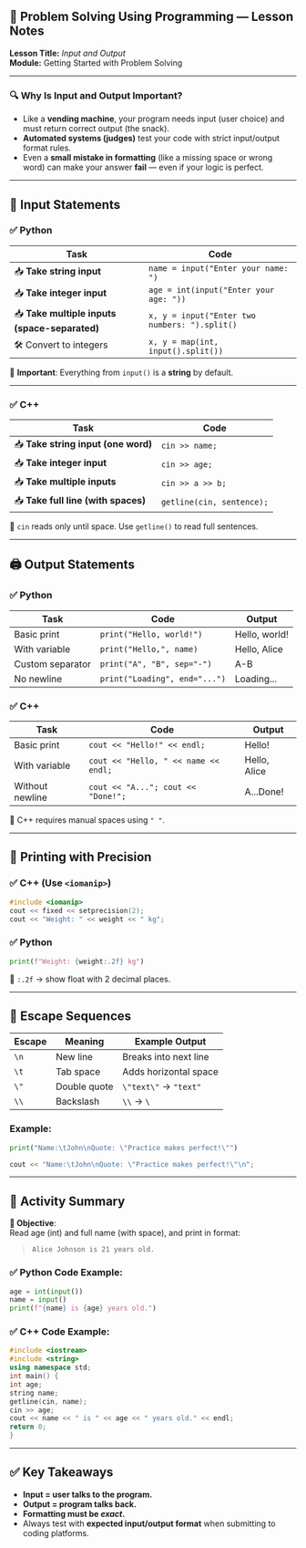 ## 🧠 Problem Solving Using Programming — Lesson Notes

**Lesson Title:** _Input and Output_  
**Module:** Getting Started with Problem Solving  

---

### 🔍 Why Is Input and Output Important?

- Like a **vending machine**, your program needs input (user choice) and must return correct output (the snack).
- **Automated systems (judges)** test your code with strict input/output format rules.
- Even a **small mistake in formatting** (like a missing space or wrong word) can make your answer **fail** — even if your logic is perfect.

---

## 🔡 Input Statements

### ✅ Python

|Task|Code|
|---|---|
|📥 **Take string input**|`name = input("Enter your name: ")`|
|📥 **Take integer input**|`age = int(input("Enter your age: "))`|
|📥 **Take multiple inputs (space-separated)**|`x, y = input("Enter two numbers: ").split()`|
|🛠 Convert to integers|`x, y = map(int, input().split())`|

📌 **Important**: Everything from `input()` is a **string** by default.

---

### ✅ C++

|Task|Code|
|---|---|
|📥 **Take string input (one word)**|`cin >> name;`|
|📥 **Take integer input**|`cin >> age;`|
|📥 **Take multiple inputs**|`cin >> a >> b;`|
|📥 **Take full line (with spaces)**|`getline(cin, sentence);`|

📌 `cin` reads only until space. Use `getline()` to read full sentences.

---

## 🖨 Output Statements

### ✅ Python

|Task|Code|Output|
|---|---|---|
|Basic print|`print("Hello, world!")`|Hello, world!|
|With variable|`print("Hello,", name)`|Hello, Alice|
|Custom separator|`print("A", "B", sep="-")`|A-B|
|No newline|`print("Loading", end="...")`|Loading...|

### ✅ C++

|Task|Code|Output|
|---|---|---|
|Basic print|`cout << "Hello!" << endl;`|Hello!|
|With variable|`cout << "Hello, " << name << endl;`|Hello, Alice|
|Without newline|`cout << "A..."; cout << "Done!";`|A...Done!|

📌 C++ requires manual spaces using `" "`.

---

## 🧮 Printing with Precision

### ✅ C++ (Use `<iomanip>`)

```c++
#include <iomanip> 
cout << fixed << setprecision(2); 
cout << "Weight: " << weight << " kg";
```

### ✅ Python

```python
print(f"Weight: {weight:.2f} kg")
```

📌 `:.2f` → show float with 2 decimal places.

---

## 🔁 Escape Sequences

|Escape|Meaning|Example Output|
|---|---|---|
|`\n`|New line|Breaks into next line|
|`\t`|Tab space|Adds horizontal space|
|`\"`|Double quote|`\"text\"` → `"text"`|
|`\\`|Backslash|`\\` → `\`|

### Example:

```python
print("Name:\tJohn\nQuote: \"Practice makes perfect!\"")
```

```c++
cout << "Name:\tJohn\nQuote: \"Practice makes perfect!\"\n";
```

---

## 🧪 Activity Summary

**🎯 Objective**:  
Read age (int) and full name (with space), and print in format:

> `Alice Johnson is 21 years old.`

### ✅ Python Code Example:

```python
age = int(input()) 
name = input() 
print(f"{name} is {age} years old.")
```

### ✅ C++ Code Example:

```c++
#include <iostream> 
#include <string> 
using namespace std;  
int main() {     
int age;     
string name;     
getline(cin, name);     
cin >> age;     
cout << name << " is " << age << " years old." << endl;     
return 0; 
}
```

---

## ✅ Key Takeaways

- **Input = user talks to the program.**
- **Output = program talks back.**
- **Formatting must be _exact_.**
- Always test with **expected input/output format** when submitting to coding platforms.